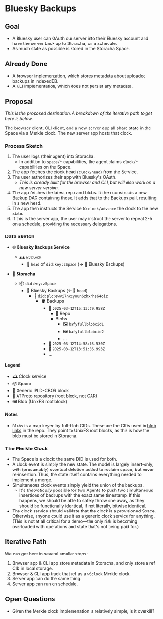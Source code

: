 # Bluesky Backups

## Goal

* A Bluesky user can OAuth our server into their Bluesky account and have the server back up to Storacha, on a schedule.
* As much state as possible is stored in the Storacha Space.

## Already Done

* A browser implementation, which stores metadata about uploaded backups in IndexedDB.
* A CLI implementation, which does not persist any metadata.

## Proposal

*This is the proposed destination. A breakdown of the iterative path to get here is below.*

The browser client, CLI client, and a new server app all share state in the Space via a Merkle clock. The new server app hosts that clock.

### Process Sketch

1. The user logs (their agent) into Storacha.
   * In addition to `space/*` capabilities, the agent claims `clock/*` capabilities on the Space.
2. The app fetches the clock head (`clock/head`) from the Service.
3. The user authorizes their app with Bluesky's OAuth.
   * *This is already built for the browser and CLI, but will also work on a new server version.*
4. The app fetches the latest repo and blobs. It then constructs a new Backup DAG containing those. It adds that to the Backups pail, resulting in a new head.
5. The app then instructs the Service to `clock/advance` the clock to the new state.
6. If this is the server app, the user may instruct the server to repeat 2-5 on a schedule, providing the necessary delegations.

### Data Sketch

* 🌐 **Bluesky Backups Service**
  * 🕰️ `w3clock`
    * 🔗 `head` of `did:key:zSpace` (→ 📄 Bluesky Backups)

* 🐔 **Storacha**
  * 📦 `did:key:zSpace`
    * 📄 Bluesky Backups (← 🔗 `head`)
      * 📄 `did:plc:ewvi7nxzyoun6zhxrhs64oiz`
        * 🪣 Backups
          * 📄 `2025-03-12T15:13:59.958Z`
            * 🦋 Repo
            * Blobs
              * 🖼️ `bafyfullblobcid1`
              * 🖼️ `bafyfullblobcid2`
              * …
          * 📄 `2025-03-12T14:58:03.530Z`
          * 📄 `2025-03-12T13:51:36.993Z`
          * …

#### Legend

* 🕰️ Clock service
* 📦 Space
* 📄 Generic IPLD-CBOR block
* 🦋 ATProto repository (root block, not CAR)
* 🖼️ Blob (UnixFS root block)

#### Notes

* `Blobs` is a map keyed by full-blob CIDs. These are the CIDs used in [blob links](https://atproto.com/specs/data-model#blob-type) in the repo. They point to UnixFS root blocks, as this is how the blob must be stored in Storacha.

### The Merkle Clock

* The Space is a clock: the same DID is used for both.
* A clock event is simply the new state. The model is largely insert-only, with (presumably) eventual deletion added to reclaim space, but never re-insertion. Thus, the state itself contains everything needed to implement a merge.
* Simultaneous clock events simply yield the union of the backups.
  * It's *theoretically* possible for two Agents to push two simultaneous insertions of backups with the exact same timestamp. If this happens, we should be able to safely throw one away, as they should be functionally identical, if not literally, bitwise identical.
* The clock service should validate that the clock is a provisioned Space. Otherwise, anyone could use it as a generic clock service for anything. (This is not at all critical for a demo—the only risk is becoming overloaded with operations and state that's not being paid for.)

## Iterative Path

We can get here in several smaller steps:

1. Browser app & CLI app store metadata in Storacha, and only store a ref CID in local storage.
2. Browser & CLI app track that ref as a `w3clock` Merkle clock.
3. Server app can do the same thing.
4. Server app can run on schedule.

## Open Questions

* Given the Merkle clock implemenation is relatively simple, is it overkill?
